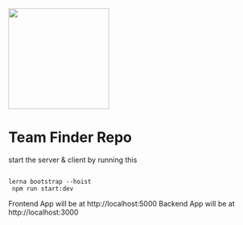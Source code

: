 
<img style='width:200px; height:200px' src = "https://i.ibb.co/ZHcPK3Q/Logo.png" />

# Team Finder  Repo

start the server & client by running this

```

lerna bootstrap --hoist
 npm run start:dev
```

Frontend App will be at http://localhost:5000
Backend App will be at http://localhost:3000
